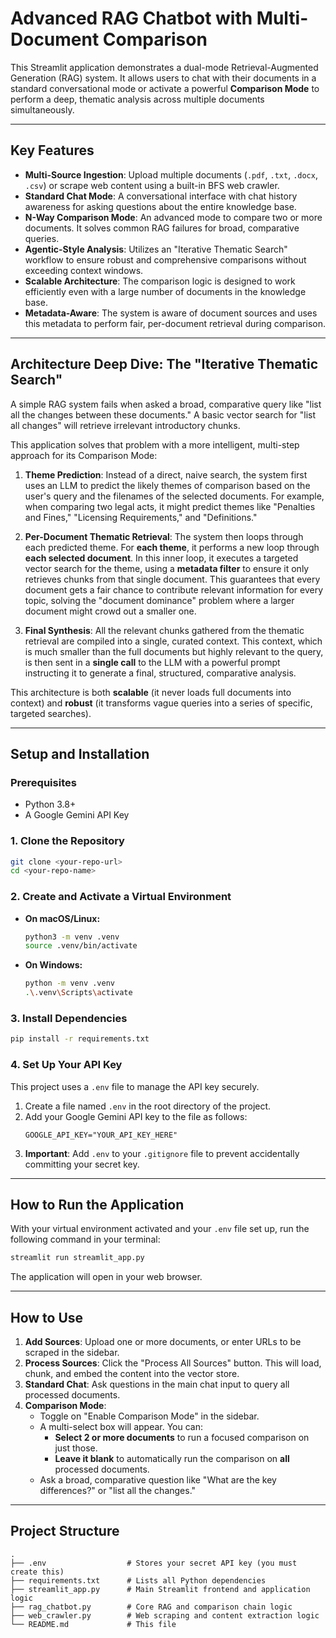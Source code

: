 # Advanced RAG Chatbot with Multi-Document Comparison

This Streamlit application demonstrates a dual-mode Retrieval-Augmented Generation (RAG) system. It allows users to chat with their documents in a standard conversational mode or activate a powerful **Comparison Mode** to perform a deep, thematic analysis across multiple documents simultaneously.

 

---

## Key Features

- **Multi-Source Ingestion**: Upload multiple documents (`.pdf`, `.txt`, `.docx`, `.csv`) or scrape web content using a built-in BFS web crawler.
- **Standard Chat Mode**: A conversational interface with chat history awareness for asking questions about the entire knowledge base.
- **N-Way Comparison Mode**: An advanced mode to compare two or more documents. It solves common RAG failures for broad, comparative queries.
- **Agentic-Style Analysis**: Utilizes an "Iterative Thematic Search" workflow to ensure robust and comprehensive comparisons without exceeding context windows.
- **Scalable Architecture**: The comparison logic is designed to work efficiently even with a large number of documents in the knowledge base.
- **Metadata-Aware**: The system is aware of document sources and uses this metadata to perform fair, per-document retrieval during comparison.

---

## Architecture Deep Dive: The "Iterative Thematic Search"

A simple RAG system fails when asked a broad, comparative query like "list all the changes between these documents." A basic vector search for "list all changes" will retrieve irrelevant introductory chunks.

This application solves that problem with a more intelligent, multi-step approach for its Comparison Mode:

1.  **Theme Prediction**: Instead of a direct, naive search, the system first uses an LLM to predict the likely themes of comparison based on the user's query and the filenames of the selected documents. For example, when comparing two legal acts, it might predict themes like "Penalties and Fines," "Licensing Requirements," and "Definitions."

2.  **Per-Document Thematic Retrieval**: The system then loops through each predicted theme. For **each theme**, it performs a new loop through **each selected document**. In this inner loop, it executes a targeted vector search for the theme, using a **metadata filter** to ensure it only retrieves chunks from that single document. This guarantees that every document gets a fair chance to contribute relevant information for every topic, solving the "document dominance" problem where a larger document might crowd out a smaller one.

3.  **Final Synthesis**: All the relevant chunks gathered from the thematic retrieval are compiled into a single, curated context. This context, which is much smaller than the full documents but highly relevant to the query, is then sent in a **single call** to the LLM with a powerful prompt instructing it to generate a final, structured, comparative analysis.

This architecture is both **scalable** (it never loads full documents into context) and **robust** (it transforms vague queries into a series of specific, targeted searches).

---

## Setup and Installation

### Prerequisites
- Python 3.8+
- A Google Gemini API Key

### 1. Clone the Repository
```bash
git clone <your-repo-url>
cd <your-repo-name>
```

### 2. Create and Activate a Virtual Environment
- **On macOS/Linux:**
  ```bash
  python3 -m venv .venv
  source .venv/bin/activate
  ```
- **On Windows:**
  ```bash
  python -m venv .venv
  .\.venv\Scripts\activate
  ```

### 3. Install Dependencies
```bash
pip install -r requirements.txt
```

### 4. Set Up Your API Key
This project uses a `.env` file to manage the API key securely.

1.  Create a file named `.env` in the root directory of the project.
2.  Add your Google Gemini API key to the file as follows:
    ```
    GOOGLE_API_KEY="YOUR_API_KEY_HERE"
    ```
3.  **Important**: Add `.env` to your `.gitignore` file to prevent accidentally committing your secret key.

---

## How to Run the Application
With your virtual environment activated and your `.env` file set up, run the following command in your terminal:

```bash
streamlit run streamlit_app.py
```
The application will open in your web browser.

---

## How to Use

1.  **Add Sources**: Upload one or more documents, or enter URLs to be scraped in the sidebar.
2.  **Process Sources**: Click the "Process All Sources" button. This will load, chunk, and embed the content into the vector store.
3.  **Standard Chat**: Ask questions in the main chat input to query all processed documents.
4.  **Comparison Mode**:
    -   Toggle on "Enable Comparison Mode" in the sidebar.
    -   A multi-select box will appear. You can:
        -   **Select 2 or more documents** to run a focused comparison on just those.
        -   **Leave it blank** to automatically run the comparison on **all** processed documents.
    -   Ask a broad, comparative question like "What are the key differences?" or "list all the changes."

---

## Project Structure
```
.
├── .env                  # Stores your secret API key (you must create this)
├── requirements.txt      # Lists all Python dependencies
├── streamlit_app.py      # Main Streamlit frontend and application logic
├── rag_chatbot.py        # Core RAG and comparison chain logic
├── web_crawler.py        # Web scraping and content extraction logic
└── README.md             # This file
```